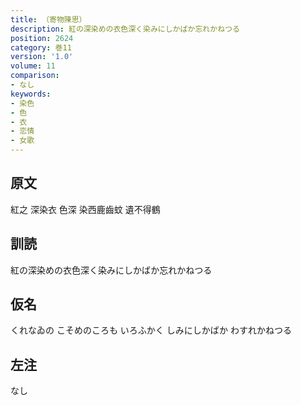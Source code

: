 ```yaml
---
title: （寄物陳思）
description: 紅の深染めの衣色深く染みにしかばか忘れかねつる
position: 2624
category: 巻11
version: '1.0'
volume: 11
comparison:
- なし
keywords:
- 染色
- 色
- 衣
- 恋情
- 女歌
---
```


## 原文

紅之 深染衣 色深 染西鹿齒蚊 遺不得鶴

## 訓読

紅の深染めの衣色深く染みにしかばか忘れかねつる

## 仮名

くれなゐの こそめのころも いろふかく しみにしかばか わすれかねつる

## 左注

なし
